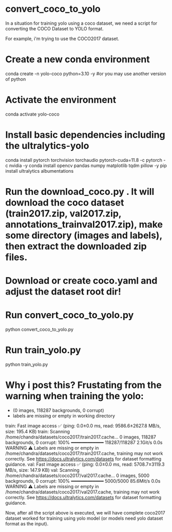 # convert_coco_to_yolo
In a situation for training yolo using a coco dataset, we need a script for converting the COCO Dataset to YOLO format. 

For example, i'm trying to use the COCO2017 dataset.

# Create a new conda environment
conda create -n yolo-coco python=3.10 -y #or you may use another version of python

# Activate the environment
conda activate yolo-coco

# Install basic dependencies including the ultralytics-yolo
conda install pytorch torchvision torchaudio pytorch-cuda=11.8 -c pytorch -c nvidia -y
conda install opencv pandas numpy matplotlib tqdm pillow -y
pip install ultralytics albumentations

# Run the download_coco.py . It will download the coco dataset (train2017.zip, val2017.zip, annotations_trainval2017.zip), make some directory (images and labels), then extract the downloaded zip files.

# Download or create coco.yaml and adjust the dataset root dir!
# Run convert_coco_to_yolo.py
python convert_coco_to_yolo.py

# Run train_yolo.py
python train_yolo.py

# Why i post this? Frustating from the warning when training the yolo:
- (0 images, 118287 backgrounds, 0 corrupt)
- labels are missing or empty in working directory

train: Fast image access ✅ (ping: 0.0±0.0 ms, read: 9586.6±2627.8 MB/s, size: 195.4 KB)
train: Scanning /home/chandra/datasets/coco2017/train2017.cache... 0 images, 118287 backgrounds, 0 corrupt: 100% ━━━━━━━━━━━━ 118287/118287 2.1Git/s 0.0s
WARNING ⚠️ Labels are missing or empty in /home/chandra/datasets/coco2017/train2017.cache, training may not work correctly. See https://docs.ultralytics.com/datasets for dataset formatting guidance.
val: Fast image access ✅ (ping: 0.0±0.0 ms, read: 5708.7±3119.3 MB/s, size: 147.9 KB)
val: Scanning /home/chandra/datasets/coco2017/val2017.cache... 0 images, 5000 backgrounds, 0 corrupt: 100% ━━━━━━━━━━━━ 5000/5000 85.6Mit/s 0.0s
WARNING ⚠️ Labels are missing or empty in /home/chandra/datasets/coco2017/val2017.cache, training may not work correctly. See https://docs.ultralytics.com/datasets for dataset formatting guidance.


Now, after all the script above is executed, we will have complete coco2017 dataset worked for training using yolo model (or models need yolo dataset format as the input).